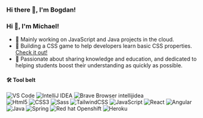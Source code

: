 ### Hi there 👋, I'm Bogdan!

### Hi 👋, I'm Michael!

- 🔧 Mainly working on JavaScript and Java projects in the cloud.
- 🚀 Building a CSS game to help developers learn basic CSS properties. [Check it out!](https://webtoknow.github.io/CSS-Press/)
- 🦉 Passionate about sharing knowledge and education, and dedicated to helping students boost their understanding as quickly as possible.

#### 🛠 Tool belt

<img src="https://img.shields.io/static/v1?label=&message=VS Code&color=black&logo=visualstudiocode" alt="VS Code">
<img src="https://img.shields.io/static/v1?label=&message=IntelliJ IDEA&color=black&logo=intellijidea" alt="IntelliJ IDEA">

<img src="https://img.shields.io/static/v1?label=&message=Brave (browser)&color=black&logo=brave" alt="Brave Browser">
intellijidea
<br>
<img src="https://img.shields.io/static/v1?label=&message=HTML5&color=black&logo=html5" alt="Html5">
<img src="https://img.shields.io/static/v1?label=&message=CSS3&color=black&logo=css3" alt="CSS3">
<img src="https://img.shields.io/static/v1?label=&message=Sass&color=black&logo=sass" alt="Sass">
<img src="https://img.shields.io/static/v1?label=&message=TailwindCSS&color=black&logo=tailwind css" alt="TailwindCSS">
<img src="https://img.shields.io/static/v1?label=&message=JavaScript&color=black&logo=JavaScript" alt="JavaScript">
<img src="https://img.shields.io/static/v1?label=&message=React&color=black&logo=react" alt="React">
<img src="https://img.shields.io/static/v1?label=&message=Angular&color=black&logo=angular" alt="Angular">

<img src="https://img.shields.io/static/v1?label=&message=Java&color=black&logo=java" alt="Java">
<img src="https://img.shields.io/static/v1?label=&message=Spring&color=black&logo=spring" alt="Spring">

<img src="https://img.shields.io/static/v1?label=&message=Openswift&color=black&logo=redhatopenshift" alt="Red hat Openshift">
<img src="https://img.shields.io/static/v1?label=&message=Heroku&color=black&logo=heroku" alt="Heroku">



<!--
**bogminic/bogminic** is a ✨ _special_ ✨ repository because its `README.md` (this file) appears on your GitHub profile.

Here are some ideas to get you started:

- 🔭 I’m currently working on ...
- 🌱 I’m currently learning ...
- 👯 I’m looking to collaborate on ...
- 🤔 I’m looking for help with ...
- 💬 Ask me about ...
- 📫 How to reach me: ...
- 😄 Pronouns: ...
- ⚡ Fun fact: ...
-->
